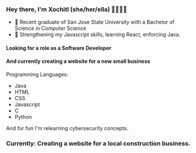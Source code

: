 ### Hey there, I'm Xochitl (she/her/ella) 👋👩🏽‍💻

<!--- <img src='https://user-images.githubusercontent.com/49567426/91652254-32dc4f80-ea4a-11ea-808f-77025bd85ea7.png'>)-->

- 🏢 Recent graduate of San Jose State University with a Bachelor of Science in Computer Science
- 🌱 Strengthening my Javascript skills, learning React, enforcing Java.

#### Looking for a role as a Software Developer
#### And currently creating a website for a new small business

Programming Languages:
- Java
- HTML
- CSS
- Javascript
- C
- Python


And for fun I'm relearning cybersecurity concepts.



### Currently: Creating a website for a local construction business.
